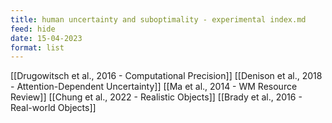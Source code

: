 ```yaml
---
title: human uncertainty and suboptimality - experimental index.md
feed: hide
date: 15-04-2023
format: list
---
```



[[Drugowitsch et al., 2016 - Computational Precision]]
[[Denison et al., 2018 - Attention-Dependent Uncertainty]]
[[Ma et al., 2014 - WM Resource Review]]
[[Chung et al., 2022 - Realistic Objects]]
[[Brady et al., 2016 - Real-world Objects]]